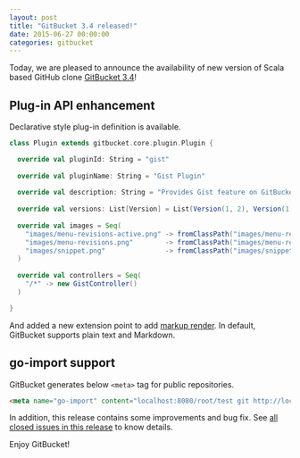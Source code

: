 ```yaml
---
layout: post
title: "GitBucket 3.4 released!"
date: 2015-06-27 00:00:00
categories: gitbucket
---
```


Today, we are pleased to announce the availability of new version of Scala based GitHub clone [GitBucket 3.4](https://github.com/takezoe/gitbucket/releases/tag/3.4)!

## Plug-in API enhancement

Declarative style plug-in definition is available.

```scala
class Plugin extends gitbucket.core.plugin.Plugin {

  override val pluginId: String = "gist"
  
  override val pluginName: String = "Gist Plugin"
  
  override val description: String = "Provides Gist feature on GitBucket."
  
  override val versions: List[Version] = List(Version(1, 2), Version(1, 0))
  
  override val images = Seq(
    "images/menu-revisions-active.png" -> fromClassPath("images/menu-revisions-active.png"),
    "images/menu-revisions.png"        -> fromClassPath("images/menu-revisions.png"),
    "images/snippet.png"               -> fromClassPath("images/snippet.png")
  )
  
  override val controllers = Seq(
    "/*" -> new GistController()
  )

}
```

And added a new extension point to add [markup render](https://github.com/takezoe/gitbucket/blob/master/src/main/scala/gitbucket/core/plugin/Renderer.scala). In default, GitBucket supports plain text and Markdown.

## go-import support

GitBucket generates below `<meta>` tag for public repositories.

```html
<meta name="go-import" content="localhost:8080/root/test git http://localhost:8080/git/root/test.git" />
```

In addition, this release contains some improvements and bug fix. See [all closed issues in this release](https://github.com/takezoe/gitbucket/issues?q=is%3Aclosed+milestone%3A3.4) to know details.

Enjoy GitBucket!
